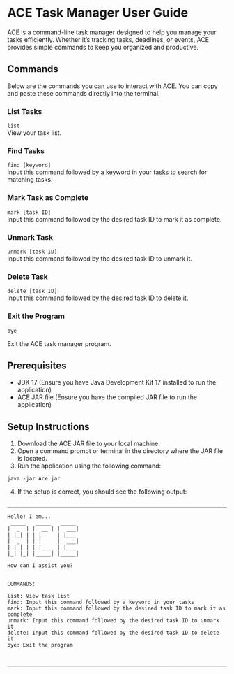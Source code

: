 # ACE Task Manager User Guide

ACE is a command-line task manager designed to help you manage your tasks efficiently. Whether it’s tracking tasks, deadlines, or events, ACE provides simple commands to keep you organized and productive.


## Commands

Below are the commands you can use to interact with ACE. You can copy and paste these commands directly into the terminal.

### List Tasks
`list`  
View your task list.

### Find Tasks
`find [keyword]`  
Input this command followed by a keyword in your tasks to search for matching tasks.

### Mark Task as Complete
`mark [task ID]`  
Input this command followed by the desired task ID to mark it as complete.

### Unmark Task
`unmark [task ID]`  
Input this command followed by the desired task ID to unmark it.

### Delete Task
`delete [task ID]`  
Input this command followed by the desired task ID to delete it.

### Exit the Program
```
bye
```  
Exit the ACE task manager program.


## Prerequisites

- JDK 17 (Ensure you have Java Development Kit 17 installed to run the application)
- ACE JAR file (Ensure you have the compiled JAR file to run the application)

## Setup Instructions

1. Download the ACE JAR file to your local machine.
2. Open a command prompt or terminal in the directory where the JAR file is located.
3. Run the application using the following command:
```
java -jar Ace.jar
```
4. If the setup is correct, you should see the following output:

```
________________________________________________________________________________

Hello! I am...
 _____   _____   _____
|  _  | |  __ | |  ___|
| |_| | | |     | |___ 
|  _  | | |     |  ___|
| | | | | |___  | |___
|_| |_| |_____| |_____|

How can I assist you?


COMMANDS: 

list: View task list
find: Input this command followed by a keyword in your tasks
mark: Input this command followed by the desired task ID to mark it as complete
unmark: Input this command followed by the desired task ID to unmark it
delete: Input this command followed by the desired task ID to delete it
bye: Exit the program


________________________________________________________________________________
```
